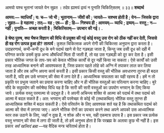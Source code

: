 

आमयो यश्च भूतानां जायते येन सुव्रत । तदेव ह्यामयं द्रव्यं न पुनाति चिकिति्सतम् ॥ ३३॥ **शब्दार्थ** 

**आमय:—** **व्याधियाँ** **; य: च—** **जो भी** **; भूतानाम्—** **जीवों की** **; जायते—** **सश्भव होती है** **; येन—** **जिसके द्वारा** **; सुव्रत—** **हे** **महात्मा** **; तत्—** **वह** **; एव—** **ही** **; हि—** **निश्चय ही** **; आमयम्—** **व्याधि** **; द्रव्यम्—** **वस्तु** **; न—** **नहीं** **; पुनाति—** **अच्छा करती है** **;** **चिकित्सितम्—** **उपचार की गई।** **.** 

**हे श्रेष्ठ पुरुष, क्या भैषज विज्ञान की विधि से प्रयुक्त की गई कोई वस्तु उस रोग को** **ठीक नहीं कर देती, जिससे ही वह रोग उत्पन्न हुआ हो?** **तात्पर्य** : कुशल चिकित्सक अपने रोगी की चिकित्सा अनुपान द्वारा करता है। उदाहरणार्थ, कभी-कभी दूध के बने पदार्थ खाने से पेट गड़बड़ा जाता है, किन्तु जब उसी दूध को दही में परिणत करके उसमें कुछ अन्य औषधियाँ मिला दी जाती हैं, तो वह उस गड़बड़ी को दूर कर देता है। इसी प्रकार भौतिक जगत के ताप-त्रय को केवल भौतिक कार्यों से दूर नहीं किया जा सकता। ऐसे कार्यों को उसी तरह आध्यात्मिक बनाने की आवश्यकता है, जिस प्रकार पहले लोहे को अग्नि में तपाकर लाल कर लिया जाता है और तब अग्नि अपना कार्य करती है। इसी प्रकार किसी वस्तु की भौतिक अवधारणा तुरन्त ही बदल जाती है, यदि हम उसे भगवान् की सेवा में लगा देते हैं। आध्यात्मिक सफलता का यही रहस्य है। हमें न तो प्रकृति पर प्रभुत्व जताने का प्रयास करना चाहिए और न ही भौतिक वस्तुओं का परित्याग करना चाहिए। बुरे सौदे के सदुपयोग की सर्वश्रेष्ठ विधि यह है कि सारी की सारी वस्तुओं का उपयोग भगवान् के लिए किया जाये। प्रत्येक वस्तु परमात्मा से उद्भूत है। वे अपनी अचिन्त्य शक्ति से आत्मा को पदार्थ में तथा पदार्थ को आत्मा में बदल सकते हैं। अत: भगवान् की परमेच्छा से कोई भी (तथाकथित) भौतिक वस्तु तुरन्त ही आध्याति्मक शक्ति में बदल सकती है। ऐसे परिवर्तन के लिए आवश्यक शर्त यह है कि तथाकथित पदार्थ को आत्मा की सेवा में लगाया जाए। अपने भौतिक रोगों का उपचार करने तथा अपने आपको उस आध्यात्मिक स्तर तक उठाने के लिए, जहाँ न दुख है, न शोक और न भय, यही एकमात्र उपाय है। इस प्रकार जब प्रत्येक वस्तु भगवान् की सेवा में लगा दी जाती है, तो हमें अनुभव होता है कि परब्रह्म के अलावा कुछ भी नहीं है। इस प्रकार *सर्वं* *खल्विदं ब्रह्म* —यह वैदिक मन्त्र चरितार्थ होता है। 